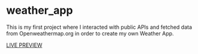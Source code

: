 # weather_app
This is my first project where I interacted with public APIs and fetched data from Openweathermap.org in order to create my own Weather App. 

[LIVE PREVIEW](https://laurpop99.github.io/weather_app/)
